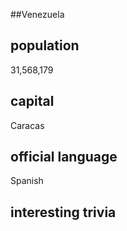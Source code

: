 ##Venezuela
## population
31,568,179

## capital
Caracas
 
## official language
Spanish

## interesting trivia



